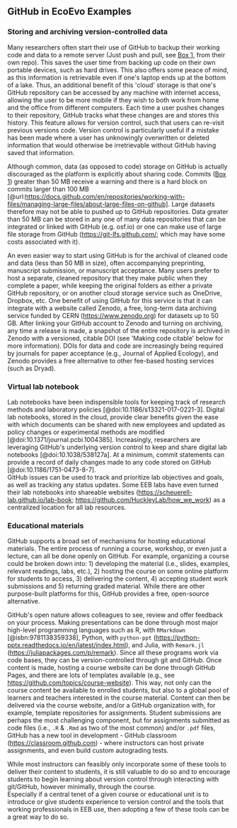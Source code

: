 ## GitHub in EcoEvo Examples

### Storing and archiving version-controlled data
<!--*contributors to this section: Dylan Gomes, Emma Hudgins* -->

Many researchers often start their use of GitHub to backup their working code and data to a remote server (Just push and pull, see [Box 1](#definitions), from their own repo). 
This saves the user time from backing up code on their own portable devices, such as hard drives. 
This also offers some peace of mind, as this information is retrievable even if one's laptop ends up at the bottom of a lake. 
Thus, an additional benefit of this 'cloud' storage is that one's GitHub repository can be accessed by any machine with internet access, allowing the user to be more mobile if they wish to both work from home and the office from different computers. 
Each time a user pushes changes to their repository, GitHub tracks what these changes are and stores this history. 
This feature allows for version control, such that users can re-visit previous versions code. 
Version control is particularly useful if a mistake has been made where a user has unknowingly overwritten or deleted information that would otherwise be irretrievable without GitHub having saved that information.

Although common, data (as opposed to code) storage on GitHub is actually discouraged as the platform is explicitly about sharing code. Commits ([Box 1](#definitions)) greater than 50 MB receive a warning and there is a hard block on commits larger than 100 MB [@url:https://docs.github.com/en/repositories/working-with-files/managing-large-files/about-large-files-on-github]. Large datasets therefore may not be able to pushed up to GitHub repositories. Data greater than 50 MB can be stored in any one of many data repositories that can be integrated or linked with GitHub (e.g. osf.io) or one can make use of large file storage from GitHub (https://git-lfs.github.com/; which may have some costs associated with it). 

An even easier way to start using GitHub is for the archival of cleaned code and data (less than 50 MB in size), often accompanying preprinting, manuscript submission, or manuscript acceptance. 
Many users prefer to host a separate, cleaned repository that they make public when they complete a paper, while keeping the original folders as either a private GitHub repository, or on another cloud storage service such as OneDrive, Dropbox, etc.
One benefit of using GitHub for this service is that it can integrate with a website called Zenodo, a free, long-term data archiving service funded by CERN (https://www.zenodo.org) for datasets up to 50 GB. 
After linking your GitHub account to Zenodo and turning on archiving, any time a release is made, a snapshot of the entire repository is archived in Zenodo with a versioned, citable DOI (see 'Making code citable' below for more information).
DOIs for data and code are increasingly being required by journals for paper acceptance (e.g., Journal of Applied Ecology), and Zenodo provides a free alternative to other fee-based hosting services (such as Dryad).

### Virtual lab notebook
<!--*contributors to this section: RCO* -->
Lab notebooks have been indispensible tools for keeping track of research methods and laboratory policies [@doi:10.1186/s13321-017-0221-3].
Digital lab notebooks, stored in the cloud, provide clear benefits given the ease with which documents can be shared with new employees and updated as policy changes or experimental methods are modified [@doi:10.1371/journal.pcbi.1004385].
Increasingly, researchers are leveraging GitHub's underlying version control to keep and share digital lab notebooks [@doi:10.1038/538127a].
At a minimum, commit statements can provide a record of daily changes made to any code stored on GitHub [@doi:10.1186/1751-0473-8-7].  
GitHub issues can be used to track and prioritize lab objectives and goals, as well as tracking any status updates.
Some EEB labs have even turned their lab notebooks into shareable websites (https://scheuerell-lab.github.io/lab-book; https://github.com/HuckleyLab/how_we_work) as a centralized location for all lab resources.  

### Educational materials
<!-- *contributors to this section: Cole Brookson* -->

GitHub supports a broad set of mechanisms for hosting educational materials.
The entire process of running a course, workshop, or even just a lecture, can all be done openly on GitHub.
For example, organizing a course could be broken down into: 1) developing the material (i.e., slides, examples, relevant readings, labs, etc.), 2) hosting the course on some online platform for students to access, 3) delivering the content, 4) accepting student work submissions and 5) returning graded material.
While there are other purpose-built platforms for this, GitHub provides a free, open-source alternative.

GitHub's open nature allows colleagues to see, review and offer feedback on your process.
Making presentations can be done through most major high-level programming languages such as R, with `RMarkdown` [@isbn:9781138359338], Python, with `python-ppt` (https://python-pptx.readthedocs.io/en/latest/index.html), and Julia, with `Remark.jl` (https://juliapackages.com/p/remark).
Since all these programs work via code bases, they can be version-controlled through git and GitHub.
Once content is made, hosting a course website can be done through GitHub Pages, and there are lots of templates available (e.g., see https://github.com/topics/course-website).
This way, not only can the course content be available to enrolled students, but also to a global pool of learners and teachers interested in the course material.
Content can then be delivered via the course website, and/or a GitHub organization with, for example, template repositories for assignments.
Student submissions are perhaps the most challenging component, but for assignments submitted as code files (i.e., `.R` & `.Rmd` as two of the most common) and/or `.pdf` files, GitHub has a new tool in development  - GitHub classroom (https://classroom.github.com) - where instructors can host private assignments, and even build custom autograding tests.
 
While most instructors can feasibly only incorporate some of these tools to deliver their content to students, it is still valuable to do so and to encourage students to begin learning about version control through interacting with git/GitHub, however minimally, through the course.  
Especially if a central tenet of a given course or educational unit is to introduce or give students experience to version control and the tools that working professionals in EEB use, then adopting a few of these tools can be a great way to do so.

